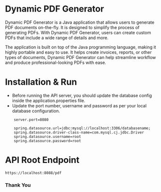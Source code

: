 
# Dynamic PDF Generator

Dynamic PDF Generator is a Java application that allows users to generate PDF documents on-the-fly. It is designed to simplify the process of generating PDFs. With Dynamic PDF Generator, users can create custom PDFs that include a wide range of details and more.

The application is built on top of the Java programming language, making it highly portable and easy to use. It helps create invoices, reports, or other types of documents, Dynamic PDF Generator can help streamline workflow and produce professional-looking PDFs with ease.

# Installation & Run
 - Before running the API server, you should update the database config inside the application.properties file.
- Update the port number, username and password as per your local database configuration.

```
    server.port=8080

    spring.datasource.url=jdbc:mysql://localhost:3306/databasename;
    spring.datasource.driver-class-name=com.mysql.cj.jdbc.Driver
    spring.datasource.username=root
    spring.datasource.password=root
```

# API Root Endpoint
```
https://localhost:8088/pdf
```


### Thank You

